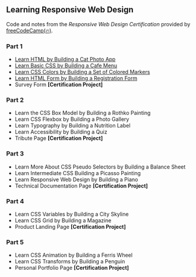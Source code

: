 ## Learning Responsive Web Design
Code and notes from the *Responsive Web Design Certification* provided by [freeCodeCamp(:fire:)](https://www.freecodecamp.org/learn/2022/responsive-web-design/).

### Part 1
* [Learn HTML by Building a Cat Photo App](https://github.com/ArisPan/responsive-web-design/tree/main/1%20-%20Cat%20Photo%20App)
* [Learn Basic CSS by Building a Cafe Menu](https://github.com/ArisPan/responsive-web-design/tree/main/2%20-%20Cafe%20Menu)
* [Learn CSS Colors by Building a Set of Colored Markers](https://github.com/ArisPan/responsive-web-design/tree/main/3%20-%20Colored%20Markers)
* [Learn HTML Form by Building a Registration Form](https://github.com/ArisPan/responsive-web-design/tree/main/4%20-%20Registration%20Form)
* Survey Form **[Certification Project]**

### Part 2
* Learn the CSS Box Model by Building a Rothko Painting
* Learn CSS Flexbox by Building a Photo Gallery
* Learn Typography by Building a Nutrition Label
* Learn Accessibility by Building a Quiz
* Tribute Page **[Certification Project]**

### Part 3
* Learn More About CSS Pseudo Selectors by Building a Balance Sheet
* Learn Intermediate CSS Building a Picasso Painting
* Learn Responsive Web Design by Building a Piano
* Technical Documentation Page **[Certification Project]**

### Part 4
* Learn CSS Variables by Building a City Skyline
* Learn CSS Grid by Building a Magazine
* Product Landing Page **[Certification Project]**

### Part 5
* Learn CSS Animation by Building a Ferris Wheel
* Learn CSS Transforms by Building a Penguin
* Personal Portfolio Page **[Certification Project]**
